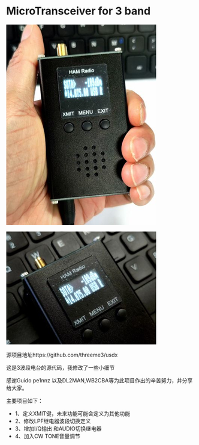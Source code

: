 # MicroTransceiver for 3 band
![手持照片](https://github.com/bg6jji/MicroTransceiver/blob/main/Photo/%E6%89%8B%E6%8C%81.jpg)

![特写照片](https://github.com/bg6jji/MicroTransceiver/blob/main/Photo/%E7%89%B9%E5%86%99.jpg)

源项目地址https://github.com/threeme3/usdx

这是3波段电台的源代码，我修改了一些小细节

感谢Guido pe1nnz 以及DL2MAN,WB2CBA等为此项目作出的辛苦努力，并分享给大家。


主要项目如下：
+ 1、定义XMIT键，未来功能可能会定义为其他功能
+ 2、修改LPF继电器波段切换定义
+ 3、增加I/Q输出 和AUDIO切换继电器
+ 4、加入CW TONE音量调节
